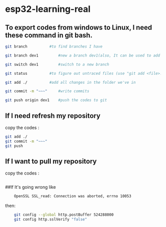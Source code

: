 # esp32-learning-real

## To export codes from windows to Linux, I need these command in git bash.

```bash
git branch	        #to find branches I have

git branch dev1	        #new a branch dev1(also, It can be used to add a branch like "test-esp32")

git switch dev1	        #switch to a new branch 

git status	        #to figure out untraced files (use "git add <file>..." to include in what will be committed)

git add ./	        #add all changes in the folder we've in

git commit -m "~~~" 	#write commits

git push origin dev1	#push the codes to git
```

## If I need refresh my repository

copy the codes :

```bash
git add ./
git commit -m "~~~"
git push
```
## If I want to pull my repository
copy the codes  :
```bash

```

##If It's going wrong like
```bash
    OpenSSL SSL_read: Connection was aborted, errno 10053
```
then:
```bash
    git config --global http.postBuffer 524288000
    git config http.sslVerify "false"
```
